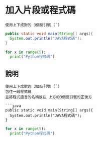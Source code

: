 # 加入片段或程式碼

```
使用上下成對的 3個反引號 (`)
```

```java
public static void main(String[] args){
  System.out.println("JAVA程式碼");
}
```

```python
for x in range(5):
  print("Python程式碼")
```
## 說明

```
使用上下成對的 3個反引號 (`)
包住一段程式碼
並將程式語言的名稱放在 上方的3個反引號的正後方

```java
public static void main(String[] args){
  System.out.println("JAVA程式碼");
}
```

```python
for x in range(5):
  print("Python程式碼")
```

```
